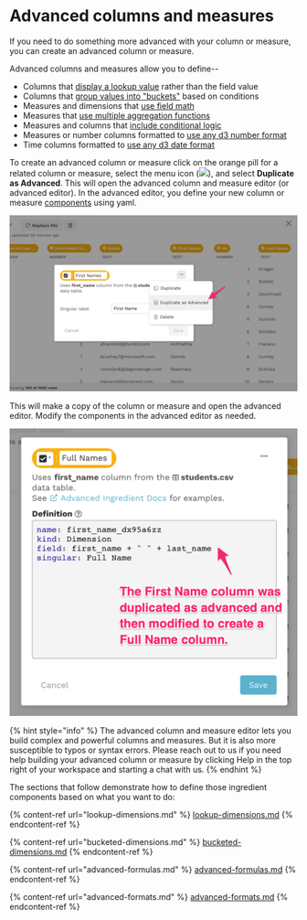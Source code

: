 # Advanced columns and measures

If you need to do something more advanced with your column or measure, you can create an advanced column or measure.&#x20;

Advanced columns and measures allow you to define--

* Columns that [display a lookup value](lookup-dimensions.md) rather than the field value
* Columns that [group values into "buckets"](bucketed-dimensions.md) based on conditions&#x20;
* Measures and dimensions that [use field math](advanced-formulas.md#field-math)
* Measures that [use multiple aggregation functions](advanced-formulas.md#multiple-aggregate-functions)
* Measures and columns that [include conditional logic](advanced-formulas.md#conditional-logic)
* Measures or number columns formatted to [use any d3 number format](advanced-formats.md#advanced-number-formats)
* Time columns formatted to [use any d3 date format](advanced-formats.md#advanced-date-formats)

To create an advanced column or measure click on the orange pill for a related column or measure, select the menu icon (![](../../../.gitbook/assets/ellipsis-h-solid.svg)), and select **Duplicate as Advanced**. This will open the advanced column and measure editor (or advanced editor). In the advanced editor, you define your new column or measure [components](ingredient-components.md) using yaml.&#x20;

![Select Duplicate as Advanced to create an advanced column or measure](<../../../.gitbook/assets/image (331).png>)

This will make a copy of the column or measure and open the advanced editor. Modify the components in the advanced editor as needed.&#x20;

![After duplicating as advanced, you can modify the column or measure as needed](<../../../.gitbook/assets/image (336).png>)

{% hint style="info" %}
The advanced column and measure editor lets you build complex and powerful columns and measures. But it is also more susceptible to typos or syntax errors. Please reach out to us if you need help building your advanced column or measure by clicking Help in the top right of your workspace and starting a chat with us.&#x20;
{% endhint %}

The sections that follow demonstrate how to define those ingredient components based on what you want to do:

{% content-ref url="lookup-dimensions.md" %}
[lookup-dimensions.md](lookup-dimensions.md)
{% endcontent-ref %}

{% content-ref url="bucketed-dimensions.md" %}
[bucketed-dimensions.md](bucketed-dimensions.md)
{% endcontent-ref %}

{% content-ref url="advanced-formulas.md" %}
[advanced-formulas.md](advanced-formulas.md)
{% endcontent-ref %}

{% content-ref url="advanced-formats.md" %}
[advanced-formats.md](advanced-formats.md)
{% endcontent-ref %}
